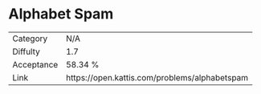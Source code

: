 # Alphabet Spam

<table>
    <tr>
        <td>Category</td>
        <td>N/A</td>
    </tr>
    <tr>
        <td>Diffulty</td>
        <td>1.7</td>
    </tr>
    <tr>
        <td>Acceptance</td>
        <td>58.34 %</td>
    </tr>
    <tr>
        <td>Link</td>
        <td>https://open.kattis.com/problems/alphabetspam</td>
    </tr>
</table>